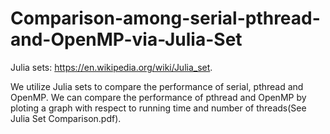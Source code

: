 # Comparison-among-serial-pthread-and-OpenMP-via-Julia-Set

Julia sets: https://en.wikipedia.org/wiki/Julia_set.

We utilize Julia sets to compare the performance of serial, pthread and OpenMP. We can compare the performance of pthread and OpenMP by ploting a graph with respect to running time and number of threads(See Julia Set Comparison.pdf).






